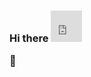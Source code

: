 ### Hi there <iframe src="https://giphy.com/embed/KHyWC1gSjutzb9v1b3" width="50" height="50" frameBorder="0" class="giphy-embed" allowFullScreen></iframe><p><a href="https://giphy.com/stickers/transparent-KHyWC1gSjutzb9v1b3"></a></p>👋

<!--
**aillos/aillos** is a ✨ _special_ ✨ repository because its `README.md` (this file) appears on your GitHub profile.

Here are some ideas to get you started:

- 🔭 I’m currently working on ...
- 🌱 I’m currently learning ...
- 👯 I’m looking to collaborate on ...
- 🤔 I’m looking for help with ...
- 💬 Ask me about ...
- 📫 How to reach me: ...
- 😄 Pronouns: ...
- ⚡ Fun fact: ...
-->
